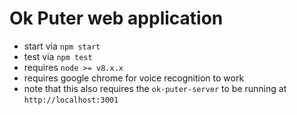 # Ok Puter web application

- start via `npm start`
- test via `npm test`
- requires `node >= v8.x.x`
- requires google chrome for voice recognition to work
- note that this also requires the `ok-puter-server` to be running at `http://localhost:3001`


